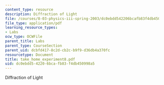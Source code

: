 ```yaml
---
content_type: resource
description: Diffraction of Light
file: /courses/8-03-physics-iii-spring-2003/dc0ebdd542206bcafb83f4db450998a5_take_home_experiment8.pdf
file_type: application/pdf
learning_resource_types:
- Labs
ocw_type: OCWFile
parent_title: Labs
parent_type: CourseSection
parent_uid: dcbfd417-8c2d-cb2c-b9f9-d36db4a370fc
resourcetype: Document
title: take_home_experiment8.pdf
uid: dc0ebdd5-4220-6bca-fb83-f4db450998a5
---
```

Diffraction of Light

